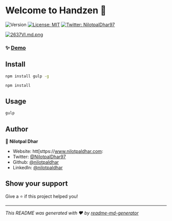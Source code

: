 # Welcome to Handzen 👋

![Version](https://img.shields.io/badge/version-1.0.0-blue.svg?cacheSeconds=2592000)
[![License: MIT](https://img.shields.io/badge/License-MIT-yellow.svg)](#)
[![Twitter: NilotpalDhar97](https://img.shields.io/twitter/follow/NilotpalDhar97.svg?style=social)](https://twitter.com/NilotpalDhar97)

[![2637VI.md.png](https://iili.io/2637VI.md.png)](https://freeimage.host/i/2637VI)

### ✨ [Demo](https://handzen.netlify.app/)

## Install

```sh
npm install gulp -g

npm install
```

## Usage

```sh
gulp
```

## Author

👤 **Nilotpal Dhar**

- Website: htt[sttps://www.nilotpaldhar.com:
- Twitter: [@NilotpalDhar97](https://twitter.com/NilotpalDhar97)
- Github: [@nilotpaldhar](https://github.com/nilotpaldhar)
- LinkedIn: [@nilotpaldhar](https://linkedin.com/in/nilotpaldhar)

## Show your support

Give a ⭐️ if this project helped you!

---

_This README was generated with ❤️ by [readme-md-generator](https://github.com/kefranabg/readme-md-generator)_
